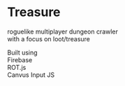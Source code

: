 Treasure
========

roguelike multiplayer dungeon crawler  
with a focus on loot/treasure


Built using  
Firebase  
ROT.js  
Canvus Input JS

